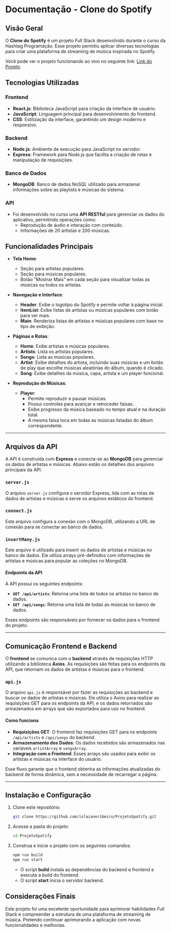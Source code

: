 # Documentação - Clone do Spotify

## Visão Geral

O **Clone do Spotify** é um projeto Full Stack desenvolvido durante o curso da Hashtag Programação. Esse projeto permitiu aplicar diversas tecnologias para criar uma plataforma de streaming de música inspirada no Spotify.

Você pode ver o projeto funcionando ao vivo no seguinte link:
[Link do Projeto](https://projetospotify.onrender.com/)

## Tecnologias Utilizadas

### Frontend

-   **React.js**: Biblioteca JavaScript para criação da interface de usuário.
-   **JavaScript**: Linguagem principal para desenvolvimento do frontend.
-   **CSS**: Estilização da interface, garantindo um design moderno e responsivo.

### Backend

-   **Node.js**: Ambiente de execução para JavaScript no servidor.
-   **Express**: Framework para Node.js que facilita a criação de rotas e manipulação de requisições.

### Banco de Dados

-   **MongoDB**: Banco de dados NoSQL utilizado para armazenar informações sobre as playlists e músicas do sistema.

### API

-   Foi desenvolvido no curso uma **API RESTful** para gerenciar os dados do aplicativo, permitindo operações como:
    -   Reprodução de áudio e interação com conteúdo.
    -   Informações de 20 artistas e 200 músicas.

## Funcionalidades Principais

-   **Tela Home**:

    -   Seção para artistas populares.
    -   Seção para músicas populares.
    -   Botão "Mostrar Mais" em cada seção para visualizar todas as músicas ou todos os artistas.

-   **Navegação e Interface**:

    -   **Header**: Exibe o logotipo do Spotify e permite voltar à página inicial.
    -   **ItemList**: Exibe listas de artistas ou músicas populares com botão para ver mais.
    -   **Main**: Renderiza listas de artistas e músicas populares com base no tipo de exibição.

-   **Páginas e Rotas**:

    -   **Home**: Exibe artistas e músicas populares.
    -   **Artists**: Lista os artistas populares.
    -   **Songs**: Lista as músicas populares.
    -   **Artist**: Exibe detalhes do artista, incluindo suas músicas e um botão de play que escolhe músicas aleatórias do álbum, quando é clicado.
    -   **Song**: Exibe detalhes da música, capa, artista e um player funcional.

-   **Reprodução de Músicas**:
    -   **Player**:
        -   Permite reproduzir e pausar músicas.
        -   Possui controles para avançar e retroceder faixas.
        -   Exibe progresso da música baseado no tempo atual e na duração total.
        -   A mesma faixa toca em todas as músicas listadas do álbum correspondente.

---

## Arquivos da API

A API é construída com **Express** e conecta-se ao **MongoDB** para gerenciar os dados de artistas e músicas. Abaixo estão os detalhes dos arquivos principais da API.

### `server.js`

O arquivo `server.js` configura o servidor Express, lida com as rotas de dados de artistas e músicas e serve os arquivos estáticos do frontend.

### `connect.js`

Este arquivo configura a conexão com o MongoDB, utilizando a URL de conexão para se conectar ao banco de dados.

### `insertMany.js`

Este arquivo é utilizado para inserir os dados de artistas e músicas no banco de dados. Ele utiliza arrays pré-definidos com informações de artistas e músicas para popular as coleções no MongoDB.

#### Endpoints da API

A API possui os seguintes endpoints:

-   **`GET /api/artists`**: Retorna uma lista de todos os artistas no banco de dados.
-   **`GET /api/songs`**: Retorna uma lista de todas as músicas no banco de dados.

Esses endpoints são responsáveis por fornecer os dados para o frontend do projeto.

---

## Comunicação Frontend e Backend

O **frontend** se comunica com o **backend** através de requisições HTTP utilizando a biblioteca **Axios**. As requisições são feitas para os endpoints da API, que retornam os dados de artistas e músicas para o frontend.

### `api.js`

O arquivo `api.js` é responsável por fazer as requisições ao backend e buscar os dados de artistas e músicas. Ele utiliza o Axios para realizar as requisições GET para os endpoints da API, e os dados retornados são armazenados em arrays que são exportados para uso no frontend.

#### Como funciona

-   **Requisições GET**: O frontend faz requisições GET para os endpoints `/api/artists` e `/api/songs` do backend.
-   **Armazenamento dos Dados**: Os dados recebidos são armazenados nas variáveis `artistArray` e `songsArray`.
-   **Integração com o Frontend**: Esses arrays são usados para exibir os artistas e músicas na interface do usuário.

Esse fluxo garante que o frontend obtenha as informações atualizadas do backend de forma dinâmica, sem a necessidade de recarregar a página.

---

## Instalação e Configuração

1. Clone este repositório:
    ```sh
    git clone https://github.com/islaianeribeiro/ProjetoSpotify.git
    ```
2. Acesse a pasta do projeto:
    ```sh
    cd ProjetoSpotify
    ```
3. Construa e inicie o projeto com os seguintes comandos:
    ```sh
    npm run build
    npm run start
    ```
    - O script **build** instala as dependências do backend e frontend e executa a build do frontend.
    - O script **start** inicia o servidor backend.

## Considerações Finais

Este projeto foi uma excelente oportunidade para aprimorar habilidades Full Stack e compreender a estrutura de uma plataforma de streaming de música. Pretendo continuar aprimorando a aplicação com novas funcionalidades e melhorias.
